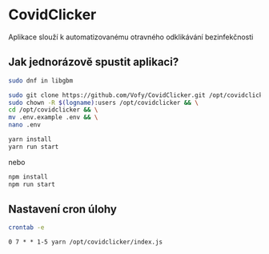 # CovidClicker
Aplikace slouží k automatizovanému otravného odklikávání bezinfekčnosti

## Jak jednorázově spustit aplikaci?
```bash
sudo dnf in libgbm
```
```bash
sudo git clone https://github.com/Vofy/CovidClicker.git /opt/covidclicker && \
sudo chown -R $(logname):users /opt/covidclicker && \
cd /opt/covidclicker && \
mv .env.example .env && \
nano .env
```

```bash
yarn install
yarn run start
```
nebo
```bash
npm install
npm run start
```

## Nastavení cron úlohy
```bash
crontab -e
```
```cron
0 7 * * 1-5 yarn /opt/covidclicker/index.js
```
